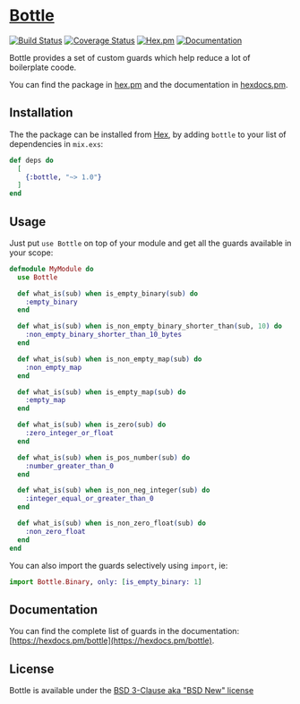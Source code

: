 # [Bottle](https://hex.pm/packages/bottle)

[![Build Status](https://www.travis-ci.com/cblage/elixir-bottle.svg?branch=main)](https://www.travis-ci.com/cblage/elixir-bottle)
[![Coverage Status](https://coveralls.io/repos/github/cblage/elixir-bottle/badge.svg?branch=main)](https://coveralls.io/github/cblage/elixir-bottle?branch=main)
[![Hex.pm](https://img.shields.io/hexpm/v/bottle)](https://hex.pm/packages/bottle)
[![Documentation](https://img.shields.io/badge/hexdocs-latest-blue.svg)](https://hexdocs.pm/bottle)

Bottle provides a set of custom guards which help reduce a lot of boilerplate coode.

You can find the package in [hex.pm](https://hex.pm/packages/bottle) and the documentation in [hexdocs.pm](https://hexdocs.pm/bottle).

## Installation

The the package can be installed from [Hex](https://hex.pm/packages/bottle),
by adding `bottle` to your list of dependencies in `mix.exs`:

```elixir
def deps do
  [
    {:bottle, "~> 1.0"}
  ]
end
```

## Usage

Just put `use Bottle` on top of your module and get all the guards available in your scope:

```elixir
defmodule MyModule do
  use Bottle

  def what_is(sub) when is_empty_binary(sub) do
    :empty_binary
  end

  def what_is(sub) when is_non_empty_binary_shorter_than(sub, 10) do
    :non_empty_binary_shorter_than_10_bytes
  end

  def what_is(sub) when is_non_empty_map(sub) do
    :non_empty_map
  end

  def what_is(sub) when is_empty_map(sub) do
    :empty_map
  end

  def what_is(sub) when is_zero(sub) do
    :zero_integer_or_float
  end

  def what_is(sub) when is_pos_number(sub) do
    :number_greater_than_0
  end

  def what_is(sub) when is_non_neg_integer(sub) do
    :integer_equal_or_greater_than_0
  end

  def what_is(sub) when is_non_zero_float(sub) do
    :non_zero_float
  end
end
```

You can also import the guards selectively using `import`, ie:

```elixir
import Bottle.Binary, only: [is_empty_binary: 1]
```

## Documentation

You can find the complete list of guards in the documentation: [https://hexdocs.pm/bottle](https://hexdocs.pm/bottle).

## License

Bottle is available under the [BSD 3-Clause aka "BSD New" license](http://www.tldrlegal.com/l/BSD3)
